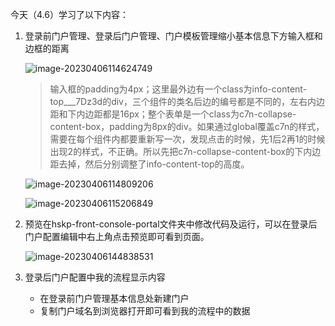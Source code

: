 今天（4.6）学习了以下内容：

1. 登录前门户管理、登录后门户管理、门户模板管理缩小基本信息下方输入框和边框的距离

   ![image-20230406114624749](C:\Users\28346\Desktop\实习\Internship-Daily\1)

   > 输入框的padding为4px；这里最外边有一个class为info-content-top___7Dz3d的div，三个组件的类名后边的编号都是不同的，左右内边距和下内边距都是16px；整个表单是一个class为c7n-collapse-content-box，padding为8px的div。如果通过global覆盖c7n的样式，需要在每个组件内都要重新写一次，发现点击的时候，先1后2再1的时候出现2的样式，不正确。所以先把c7n-collapse-content-box的下内边距去掉，然后分别调整了info-content-top的高度。

   ![image-20230406114809206](C:\Users\28346\Desktop\实习\Internship-Daily\2)

   ![image-20230406115206849](C:\Users\28346\Desktop\实习\Internship-Daily\3)

2. 预览在hskp-front-console-portal文件夹中修改代码及运行，可以在登录后门户配置编辑中右上角点击预览即可看到页面。

   ![image-20230406144838531](C:\Users\28346\AppData\Roaming\Typora\typora-user-images\image-20230406144838531.png)

3. 登录后门户配置中我的流程显示内容

   - 在登录前门户管理基本信息处新建门户
   - 复制门户域名到浏览器打开即可看到我的流程中的数据